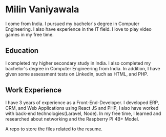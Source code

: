 # Milin Vaniyawala
I come from India. I pursued my bachelor's degree in Computer Engineering. I also have experience in the IT field. I love to play video games in my free time.

## Education
I completed my higher secondary study in India.
I also completed my bachelor's degree in Computer Engineering from India.
In addition, I have given some assessment tests on Linkedin, such as HTML, and PHP.

## Work Experience
I have 3 years of experience as a Front-End-Developer. I developed ERP, CRM, and Web Applications using React JS and PHP, I also have worked with back-end technologies(Laravel, Node). 
In my free time, I learned and researched about networking and the Raspberry PI 4B+ Model.


A repo to store the files related to the resume.

